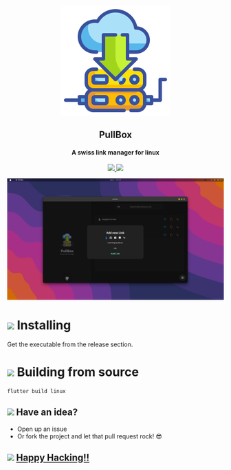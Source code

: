 
<div align="center">
    <img src="images/icons8-pull-icon-256.png">
    <h2>PullBox</h2>
    <h4>A swiss link manager for linux</h4>

<a href="https://github.com/vulpheonix/len/blob/main/LICENSE">
   	<img src="https://img.shields.io/github/license/vulpheonix/len"/> 
</a>

<a href="https://github.com/vulpheonix/len/graphs/contributors">
   	<img src="https://img.shields.io/github/contributors/vulpheonix/len"/> 
</a>

</div>

![](images/screenshot1.png)

# ![](https://img.icons8.com/fluency/32/000000/get-started-app.png) Installing
Get the executable from the release section.

# ![](https://img.icons8.com/external-flaticons-flat-flat-icons/32/000000/external-build-computer-programming-flaticons-flat-flat-icons.png) Building from source
```shell
flutter build linux
```

## ![](https://img.icons8.com/color/32/000000/idea.png) Have an idea?
- Open up an issue
- Or fork the project and let that pull request rock! 😎


## ![](https://img.icons8.com/emoji/32/000000/smiling-face-with-sunglasses.png) [Happy Hacking!!](https://github.com/omegaui)

